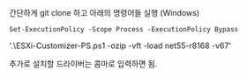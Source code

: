간단하게 git clone 하고 아래의 명령어들 실행 (Windows)

`Set-ExecutionPolicy -Scope Process -ExecutionPolicy Bypass`

'.\ESXi-Customizer-PS.ps1 -ozip -vft -load net55-r8168 -v67'

추가로 설치할 드라이버는 콤마로 입력하면 됨.
